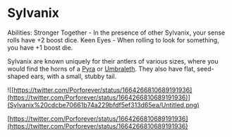 # Sylvanix

Abilities: Stronger Together - In the presence of other Sylvanix, your sense rolls have +2 boost dice.
Keen Eyes - When rolling to look for something, you have +1 boost die.

Sylvanix are known uniquely for their antlers of various sizes, where you would find the horns of a [Pyra](Pyra%20b6f6d8dd544a49fb8facfbf8b19b3263.md)  or [Umbraleth](Umbraleth%204a154f46f9ba40ef8dfaf1fe562bb19d.md). They also have flat, seed-shaped ears, with a small, stubby tail.

![[https://twitter.com/Porforever/status/1664266810689191936](https://twitter.com/Porforever/status/1664266810689191936)](Sylvanix%20cdcbe70661b74a229bfdf5ef313d65ea/Untitled.png)

[https://twitter.com/Porforever/status/1664266810689191936](https://twitter.com/Porforever/status/1664266810689191936)